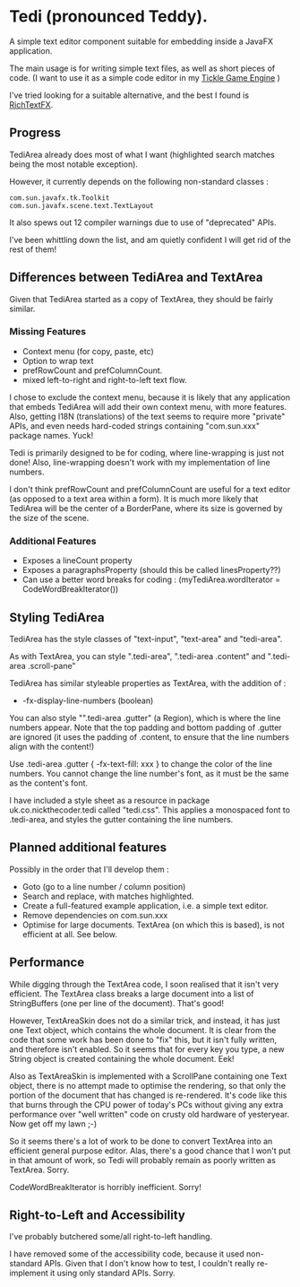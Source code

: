 # Tedi (pronounced Teddy).

A simple text editor component suitable for embedding inside a JavaFX application.

The main usage is for writing simple text files, as well as short pieces of code.
(I want to use it as a simple code editor in my
[Tickle Game Engine](https://github.com/nickthecoder/tickle)
)

I've tried looking for a suitable alternative, and the best I found is
[RichTextFX](https://github.com/FXMisc/RichTextFX).

## Progress

TediArea already does most of what I want (highlighted search matches being the most notable exception).

However, it currently depends on the following non-standard classes :

    com.sun.javafx.tk.Toolkit
    com.sun.javafx.scene.text.TextLayout

It also spews out 12 compiler warnings due to use of "deprecated" APIs.

I've been whittling down the list, and am quietly confident I will get rid of the rest of them!

## Differences between TediArea and TextArea

Given that TediArea started as a copy of TextArea, they should be fairly similar.

### Missing Features

- Context menu (for copy, paste, etc)
- Option to wrap text
- prefRowCount and prefColumnCount.
- mixed left-to-right and right-to-left text flow.

I chose to exclude the context menu, because it is likely that any application that embeds TediArea will
add their own context menu, with more features. Also, getting I18N (translations) of the text seems to
require more "private" APIs, and even needs hard-coded strings containing "com.sun.xxx" package names. Yuck!

Tedi is primarily designed to be for coding, where line-wrapping is just not done!
Also, line-wrapping doesn't work with my implementation of line numbers.

I don't think prefRowCount and prefColumnCount are useful for a text editor (as opposed to a text area within a form).
It is much more likely that TediArea will be the center of a BorderPane, where its size is governed by the size of the scene.

### Additional Features

- Exposes a lineCount property
- Exposes a paragraphsProperty (should this be called linesProperty??)
- Can use a better word breaks for coding : (myTediArea.wordIterator = CodeWordBreakIterator())

## Styling TediArea

TediArea has the style classes of "text-input", "text-area" and "tedi-area".

As with TextArea, you can style ".tedi-area", ".tedi-area .content" and ".tedi-area .scroll-pane"

TediArea has similar styleable properties as TextArea, with the addition of :
- -fx-display-line-numbers (boolean)

You can also style "".tedi-area .gutter" (a Region), which is where the line numbers appear.
Note that the top padding and bottom padding of .gutter are ignored (it uses the padding of .content,
to ensure that the line numbers align with the content!)

Use .tedi-area .gutter { -fx-text-fill: xxx } to change the color of the line numbers.
You cannot change the line number's font, as it must be the same as the content's font.

I have included a style sheet as a resource in package uk.co.nickthecoder.tedi called "tedi.css".
This applies a monospaced font to .tedi-area, and styles the gutter containing the line numbers.

## Planned additional features

Possibly in the order that I'll develop them :

- Goto (go to a line number / column position)
- Search and replace, with matches highlighted.
- Create a full-featured example application, i.e. a simple text editor.
- Remove dependencies on com.sun.xxx
- Optimise for large documents. TextArea (on which this is based), is not efficient at all. See below.

## Performance

While digging through the TextArea code, I soon realised that it isn't very efficient.
The TextArea class breaks a large document into a list of StringBuffers (one per line of the document).
That's good!

However, TextAreaSkin does not do a similar trick, and instead, it has just one Text object,
which contains the whole document.
It is clear from the code that some work has been done to "fix" this, but it isn't fully
written, and therefore isn't enabled.
So it seems that for every key you type, a new String object is created containing the whole document. Eek!

Also as TextAreaSkin is implemented with a ScrollPane containing one Text object, there is no attempt
made to optimise the rendering, so that only the portion of the document that has changed is re-rendered.
It's code like this that burns through the CPU power of today's PCs without giving any extra performance
over "well written" code on crusty old hardware of yesteryear. Now get off my lawn ;-)

So it seems there's a lot of work to be done to convert TextArea into an efficient general purpose editor.
Alas, there's a good chance that I won't put in that amount of work, so Tedi will probably remain
as poorly written as TextArea. Sorry.

CodeWordBreakIterator is horribly inefficient. Sorry!

## Right-to-Left and Accessibility

I've probably butchered some/all right-to-left handling.

I have removed some of the accessibility code, because it used non-standard APIs.
Given that I don't know how to test, I couldn't really re-implement it using only standard APIs. Sorry.

